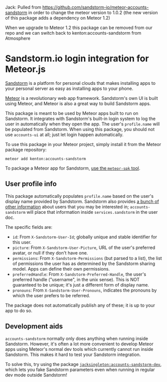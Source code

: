 Jack: Pulled from https://github.com/sandstorm-io/meteor-accounts-sandstorm in
order to change the meteor version to 1.0.2 (the new version of this package
adds a dependency on Meteor 1.2)

When we upgrade to Meteor 1.2 this package can be removed from our repo and we
can switch back to kenton:accounts-sandstorm from Atmosphere

# Sandstorm.io login integration for Meteor.js

[Sandstorm](https://sandstorm.io) is a platform for personal clouds that makes
installing apps to your personal server as easy as installing apps to your
phone.

[Meteor](https://meteor.com) is a revolutionary web app framework. Sandstorm's
own UI is built using Meteor, and Meteor is also a great way to build Sandstorm
apps.

This package is meant to be used by Meteor apps built to run on Sandstorm.
It integrates with Sandstorm's built-in login system to log the user in
automatically when they open the app. The user's `profile.name` will be
populated from Sandstorm. When using this package, you should not use
`accounts-ui` at all; just let login happen automatically.

To use this package in your Meteor project, simply install it from the Meteor
package repository:

    meteor add kenton:accounts-sandstorm

To package a Meteor app for Sandstorm,
[use the `meteor-spk` tool](https://github.com/sandstorm-io/meteor-spk).

## User profile info

This package automatically populates `profile.name` based on the user's
display name provided by Sandstorm. Sandstorm also provides [a bunch of
other information](https://docs.sandstorm.io/en/latest/developing/auth/#headers-that-an-app-receives)
about users that you may be interested in; `accounts-sandstorm` will
place that information inside `services.sandstorm` in the user doc.

The specific fields are:

* `id`: From `X-Sandstorm-User-Id`; globally unique and stable
  identifier for this user.
* `picture`: From `X-Sandstorm-User-Picture`, URL of the user's preferred
  avatar, or null if they don't have one.
* `permissions`: From `X-Sandstorm-Permissions` (but parsed to a list),
  the list of permissions the user has as determined by the Sandstorm
  sharing model. Apps can define their own permissions.
* `preferredHandle`: From `X-Sandstorm-Preferred-Handle`, the user's
  preferred handle ("username", in the unix sense). This is NOT
  guaranteed to be unique; it's just a different form of display name.
* `pronouns`: From `X-Sandstorm-User-Pronouns`, indicates the pronouns
  by which the user prefers to be referred.

The package does not automatically publish any of these; it is up to your
app to do so.

## Development aids

`accounts-sandstorm` normally only does anything when running inside Sandstorm. However, it's often a lot more convenient to develop Meteor apps using Meteor's normal dev tools which currently cannot run inside Sandstorm. This makes it hard to test your Sandstorm integration.

To solve this, try using the package [`jacksingleton:accounts-sandstorm-dev`](https://atmospherejs.com/jacksingleton/accounts-sandstorm-dev), which lets you fake Sandstorm parameters even when running in regular dev mode outside Sandstorm!

